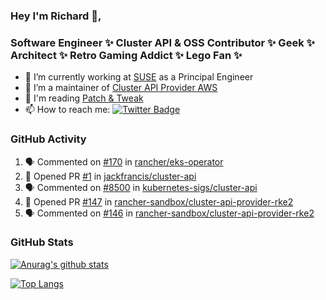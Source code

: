 ### Hey I'm Richard 👋, 

<h3 align="left">Software Engineer ✨ Cluster API & OSS Contributor ✨ Geek ✨ Architect ✨ Retro Gaming Addict ✨ Lego Fan ✨</h3>

- 🔭 I’m currently working at [SUSE](https://www.suse.com/) as a Principal Engineer
- 👯 I’m a maintainer of [Cluster API Provider AWS](https://github.com/kubernetes-sigs/cluster-api-provider-aws)
- 💬 I'm reading [Patch & Tweak](https://bjooks.com/products/patch-tweak-exploring-modular-synthesis)
- 📫 How to reach me: [![Twitter Badge](https://img.shields.io/badge/-@fruit_case-00acee?style=flat&logo=Twitter&logoColor=white)](https://twitter.com/intent/follow?screen_name=fruit_case "Follow on Twitter")

### GitHub Activity 

<!--START_SECTION:activity-->
1. 🗣 Commented on [#170](https://github.com/rancher/eks-operator/issues/170) in [rancher/eks-operator](https://github.com/rancher/eks-operator)
2. 💪 Opened PR [#1](https://github.com/jackfrancis/cluster-api/pull/1) in [jackfrancis/cluster-api](https://github.com/jackfrancis/cluster-api)
3. 🗣 Commented on [#8500](https://github.com/kubernetes-sigs/cluster-api/issues/8500) in [kubernetes-sigs/cluster-api](https://github.com/kubernetes-sigs/cluster-api)
4. 💪 Opened PR [#147](https://github.com/rancher-sandbox/cluster-api-provider-rke2/pull/147) in [rancher-sandbox/cluster-api-provider-rke2](https://github.com/rancher-sandbox/cluster-api-provider-rke2)
5. 🗣 Commented on [#146](https://github.com/rancher-sandbox/cluster-api-provider-rke2/issues/146) in [rancher-sandbox/cluster-api-provider-rke2](https://github.com/rancher-sandbox/cluster-api-provider-rke2)
<!--END_SECTION:activity-->

### GitHub Stats

[![Anurag's github stats](https://github-readme-stats.vercel.app/api?username=richardcase&count_private=true&show_icons=true)](https://github.com/anuraghazra/github-readme-stats)

[![Top Langs](https://github-readme-stats.vercel.app/api/top-langs/?username=richardcase&hide=html&layout=compact)](https://github.com/anuraghazra/github-readme-stats)
